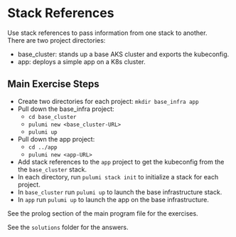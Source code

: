 # Stack References

Use stack references to pass information from one stack to another.  
There are two project directories:

- base_cluster: stands up a base AKS cluster and exports the kubeconfig.
- app: deploys a simple app on a K8s cluster.

## Main Exercise Steps

- Create two directories for each project: `mkdir base_infra app`
- Pull down the base_infra project:
  - `cd base_cluster`
  - `pulumi new <base_cluster-URL>`
  - `pulumi up`
- Pull down the app project:
  - `cd ../app`
  - `pulumi new <app-URL>`
- Add stack references to the `app` project to get the kubeconfig from the the `base_cluster` stack.
- In each directory, run `pulumi stack init` to initialize a stack for each project.
- In `base_cluster` run `pulumi up` to launch the base infrastructure stack.
- In `app` run `pulumi up` to launch the app on the base infrastructure.

See the prolog section of the main program file for the exercises.

See the `solutions` folder for the answers.

